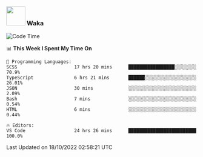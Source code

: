 ### <img src="https://media.giphy.com/media/VgCDAzcKvsR6OM0uWg/giphy.gif" width="50"> Waka

  <!--START_SECTION:waka-->
![Code Time](http://img.shields.io/badge/Code%20Time-950%20hrs%2055%20mins-blue)

📊 **This Week I Spent My Time On** 

```text
💬 Programming Languages: 
SCSS                     17 hrs 20 mins      █████████████████░░░░░░░░   70.9% 
TypeScript               6 hrs 21 mins       ██████░░░░░░░░░░░░░░░░░░░   26.01% 
JSON                     30 mins             ░░░░░░░░░░░░░░░░░░░░░░░░░   2.09% 
Bash                     7 mins              ░░░░░░░░░░░░░░░░░░░░░░░░░   0.54% 
HTML                     6 mins              ░░░░░░░░░░░░░░░░░░░░░░░░░   0.44%

🔥 Editors: 
VS Code                  24 hrs 26 mins      █████████████████████████   100.0%

```


 Last Updated on 18/10/2022 02:58:21 UTC
<!--END_SECTION:waka-->
